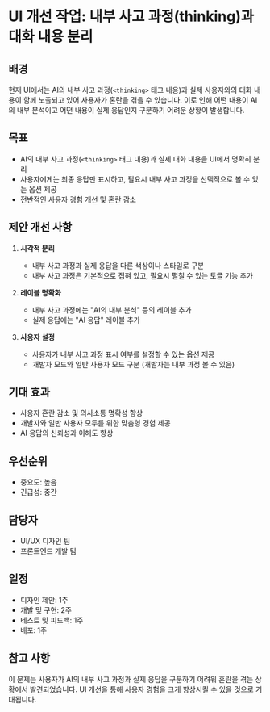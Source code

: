 # UI 개선 작업: 내부 사고 과정(thinking)과 대화 내용 분리

## 배경
현재 UI에서는 AI의 내부 사고 과정(`<thinking>` 태그 내용)과 실제 사용자와의 대화 내용이 함께 노출되고 있어 사용자가 혼란을 겪을 수 있습니다. 이로 인해 어떤 내용이 AI의 내부 분석이고 어떤 내용이 실제 응답인지 구분하기 어려운 상황이 발생합니다.

## 목표
- AI의 내부 사고 과정(`<thinking>` 태그 내용)과 실제 대화 내용을 UI에서 명확히 분리
- 사용자에게는 최종 응답만 표시하고, 필요시 내부 사고 과정을 선택적으로 볼 수 있는 옵션 제공
- 전반적인 사용자 경험 개선 및 혼란 감소

## 제안 개선 사항
1. **시각적 분리**
   - 내부 사고 과정과 실제 응답을 다른 색상이나 스타일로 구분
   - 내부 사고 과정은 기본적으로 접혀 있고, 필요시 펼칠 수 있는 토글 기능 추가

2. **레이블 명확화**
   - 내부 사고 과정에는 "AI의 내부 분석" 등의 레이블 추가
   - 실제 응답에는 "AI 응답" 레이블 추가

3. **사용자 설정**
   - 사용자가 내부 사고 과정 표시 여부를 설정할 수 있는 옵션 제공
   - 개발자 모드와 일반 사용자 모드 구분 (개발자는 내부 과정 볼 수 있음)

## 기대 효과
- 사용자 혼란 감소 및 의사소통 명확성 향상
- 개발자와 일반 사용자 모두를 위한 맞춤형 경험 제공
- AI 응답의 신뢰성과 이해도 향상

## 우선순위
- 중요도: 높음
- 긴급성: 중간

## 담당자
- UI/UX 디자인 팀
- 프론트엔드 개발 팀

## 일정
- 디자인 제안: 1주
- 개발 및 구현: 2주
- 테스트 및 피드백: 1주
- 배포: 1주

## 참고 사항
이 문제는 사용자가 AI의 내부 사고 과정과 실제 응답을 구분하기 어려워 혼란을 겪는 상황에서 발견되었습니다. UI 개선을 통해 사용자 경험을 크게 향상시킬 수 있을 것으로 기대됩니다.
